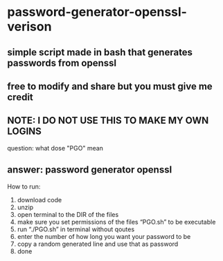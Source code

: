 # password-generator-openssl-verison
simple script made in bash that generates passwords from openssl
---
free to modify and share but you must give me credit
---
NOTE: I DO NOT USE THIS TO MAKE MY OWN LOGINS
---
question: what dose "PGO" mean

answer: password generator openssl
---
How to run: <br />

  1. download code <br />
  2. unzip <br />
  3. open terminal to the DIR of the files <br />
  4. make sure you set permissions of the files “PGO.sh” to be executable <br />
  5. run “./PGO.sh” in terminal without qoutes <br />
  6. enter the number of how long you want your password to be <br />
  7. copy a random generated line and use that as password <br />
  8. done <br />


